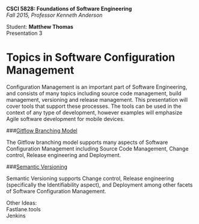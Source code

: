 **CSCI 5828: Foundations of Software Engineering**  
*Fall 2015, Professor Kenneth Anderson*

Student: **Matthew Thomas**  
Presentation 3  

# Topics in Software Configuration Management  

Configuration Management is an important part of Software Engineering, and consists of many topics including source code management, build management, versioning and release management. This presentation will cover tools that support these processes. The tools can be used in the context of any type of development, however examples will emphasize Agile software development for mobile devices.  

###[Gitflow Branching Model](gitflow.md)  

The Gitflow branching model supports many aspects of Software Configuration Management including Source Code Management, Change control, Release engineering and Deployment.  

###[Semantic Versioning](semantic-versioning.md)  

Semantic Versioning supports Change control, Release engineering (specifically the Identifiability aspect), and Deployment among other facets of Software Configuration Management.  

Other Ideas:  
Fastlane.tools  
Jenkins
